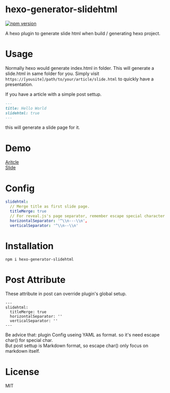 # hexo-generator-slidehtml  
[![npm version](https://badge.fury.io/js/hexo-generator-slidehtml.svg)](https://badge.fury.io/js/hexo-generator-slidehtml)

A hexo plugin to generate slide html when build / generating hexo project.

# Usage
Normally hexo would generate index.html in folder.
This will generate a slide.html in same folder for you.
Simply visit `https://[yousite]/path/to/your/article/slide.html` to quickly have a presentation.

If you have a article with a simple post settup.  
```md
---
title: Hello World
slidehtml: true
---
```
this will generate a slide page for it.  

# Demo  
[Aritcle](https://jackey8616.github.io/hexo-generator-slidehtml/2018/05/30/hello-world/)  
[Slide](https://jackey8616.github.io/hexo-generator-slidehtml/2018/05/30/hello-world/slide.html)  

# Config
```yml
slidehtml: 
  // Merge title as first slide page.
  titleMerge: true
  // For reveal.js's page separator, remember escape special character like '\' .
  horizontalSeparator: '^\\n---\\n',
  verticalSeparator: '^\\n--\\n'
```

# Installation  
`npm i hexo-generator-slidehtml`

# Post Attribute
These attribute in post can override plugin's global setup.
```
---
slidehtml:
  titleMerge: true
  horizontalSeparator: ''
  verticalSeparator: ''
---
```
Be advice that: plugin Config useing YAML as format. so it's need escape char(\) for special char.  
But post settup is Markdown format, so escape char(\) only focus on markdown itself.  

# License
MIT

